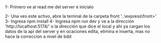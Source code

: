 1- Primero ve al read me del server e inicialo

2- Una ves este activo, abre la teminal de la carpeta front '..\express\front>'
3- Ingresa npm install
4- Ingresa npm run dev y ve a la dirección 'http://localhost:5174/' o la dirección que dice el local y ahi ya cargan los datos de la api del server y en ocaciones edita, elimina e inserta, mas no hace la correccion a nivel de bdd